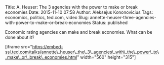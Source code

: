 Title: A. Heuser: The 3 agencies with the power to make or break economies
Date: 2015-11-10 07:58
Author: Aleksejus Kononovicius
Tags: economics, politics, ted.com, video
Slug: annette-heuser-three-agencies-with-power-to-make-or-break-economies
Status: published

Economic rating agencies can make and
break economies. What can be done about it?

\[iframe
src="https://embed-ssl.ted.com/talks/annette\_heuser\_the\_3\_agencies\_with\_the\_power\_to\_make\_or\_break\_economies.html"
width="560" height="315"\]
